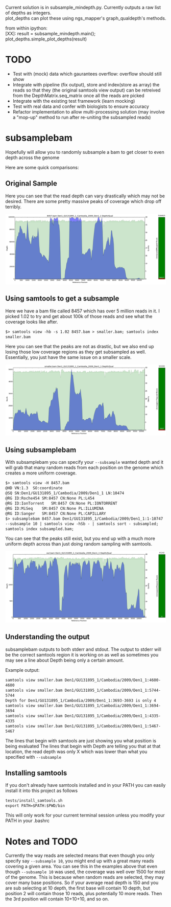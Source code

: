 Current solution is in subsample_mindepth.py. Currently outputs a raw list of depths as integers. <br>
plot_depths can plot these using ngs_mapper's graph_qualdepth's methods. <br>


from within ipython:<br>
[XX]: result = subsample_mindepth.main(); plot_depths.simple_plot_depths(result)
<br>


# TODO

* Test with (mock) data which gaurantees overflow: overflow should still show
* Integrate with pipeline (fix output), store and index(store as array) the reads so that they (the original samtools view output) can be retreived from the DepthMatrix.seq_matrix once all the reads are picked
* Integrate with the existing test framework (learn mocking)
* Test with real data and confer with biologists to ensure accuracy
* Refactor implementation to allow multi-processing solution (may involve a "mop-up" method to run after re-uniting the subsampled reads)

# subsamplebam

Hopefully will allow you to randomly subsample a bam to get closer to even depth across the genome

Here are some quick comparisons:

## Original Sample

Here you can see that the read depth can vary drastically which may not be desired.
There are some pretty massive peaks of coverage which drop off terribly.

![original](/images/original.png)

## Using samtools to get a subsample

Here we have a bam file called 8457 which has over 5 million reads in it. I picked 1.02 to try and get about 100k of those reads and see
what the coverage looks like after.

```
$> samtools view -hb -s 1.02 8457.bam > smaller.bam; samtools index smaller.bam
```

Here you can see that the peaks are not as drastic, but we also end up losing those low coverage regions as they get subsampled as well. Essentially, you just have
the same issue on a smaller scale.

![samtools](/images/samtools.png)

## Using subsamplebam

With subsamplebam you can specify your ``--subsample`` wanted depth and it will grab that many random reads from each position on the genome which creates a more
uniform coverage.

```
$> samtools view -H 8457.bam
@HD VN:1.3  SO:coordinate
@SQ SN:Den1/GU131895_1/Cambodia/2009/Den1_1 LN:10474
@RG ID:Roche454 SM:8457 CN:None PL:L454
@RG ID:IonTorrent   SM:8457 CN:None PL:IONTORRENT
@RG ID:MiSeq    SM:8457 CN:None PL:ILLUMINA
@RG ID:Sanger   SM:8457 CN:None PL:CAPILLARY
$> subsamplebam 8457.bam Den1/GU131895_1/Cambodia/2009/Den1_1:1-10747 --subsample 10 | samtools view -hSb - | samtools sort - subsampled; samtools index subsampled.bam;
```

You can see that the peaks still exist, but you end up with a much more uniform depth across than just doing random sampling with samtools.

![subsamplebam](/images/subsamplebam.png)

## Understanding the output

subsamplebam outputs to both stderr and stdout.
The output to stderr will be the correct samtools region it is working on as well as sometimes you may see a line about Depth being only a certain amount.

Example output:

```
samtools view smaller.bam Den1/GU131895_1/Cambodia/2009/Den1_1:4600-4600
samtools view smaller.bam Den1/GU131895_1/Cambodia/2009/Den1_1:5744-5744
Depth for Den1/GU131895_1/Cambodia/2009/Den1_1:3693-3693 is only 4
samtools view smaller.bam Den1/GU131895_1/Cambodia/2009/Den1_1:3694-3694
samtools view smaller.bam Den1/GU131895_1/Cambodia/2009/Den1_1:4335-4335
samtools view smaller.bam Den1/GU131895_1/Cambodia/2009/Den1_1:5467-5467
```

The lines that begin with samtools are just showing you what position is being evaluated
The lines that begin with Depth are telling you that at that location, the read depth was only X which was lower than what you specified with ``--subsample``

## Installing samtools

If you don't already have samtools installed and in your PATH you can easily install it into this project as follows

```
tests/install_samtools.sh
export PATH=$PATH:$PWD/bin
```

This will only work for your current terminal session unless you modify your PATH in your .bashrc

# Notes and TODO

Currently the way reads are selected means that even though you only specify say ``--subsample 10``, you might end up with a great many reads covering a given area.
You can see this in the examples above that even though ``--subsample 10`` was used, the coverage was well over 1500 for most of the genome. This is because when random reads are selected,
they may cover many base positions. So if your average read depth is 150 and you are sub selecting at 10 depth, the first base will contain 10 depth, but position 2 will contain those 10 reads, plus potentially 10 more reads. Then the 3rd position will
contain 10+10+10, and so on.

